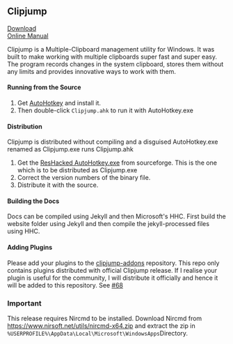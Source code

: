 ## Clipjump
  
[Download](https://github.com/sobuj53/Clipjump/releases)  
[Online Manual](http://clipjump.sourceforge.net/docs/)
  
Clipjump is a Multiple-Clipboard management utility for Windows.
It was built to make working with multiple clipboards super fast and super easy.
The program records changes in the system clipboard, stores them without any limits and provides innovative ways to work with them.  


#### Running from the Source
1. Get [AutoHotkey](http://www.ahkscript.org) and install it.
2. Then double-click `Clipjump.ahk` to run it with AutoHotkey.exe


#### Distribution
Clipjump is distributed without compiling and a disguised AutoHotkey.exe renamed as  Clipjump.exe runs Clipjump.ahk  
  
1. Get the [ResHacked AutoHotkey.exe](http://sourceforge.net/projects/clipjump/files/other_downloads/Clipjump_ahkExe.7z/download) from sourceforge. This is the one which is to be distributed as Clipjump.exe  
2. Correct the version numbers of the binary file.  
3. Distribute it with the source.


#### Building the Docs
Docs can be compiled using Jekyll and then Microsoft's HHC. First build the website folder using Jekyll and then compile the jekyll-processed files using HHC.


#### Adding Plugins
Please add your plugins to the [clipjump-addons](https://github.com/aviaryan/clipjump-addons) repository. This repo only contains plugins distributed with official Clipjump release. 
If I realise your plugin is useful for the community, I will distribute it officially and hence it will be added to this repository. See [#68](https://github.com/aviaryan/Clipjump/issues/68)

### Important
This release requires Nircmd to be installed. Download Nircmd from https://www.nirsoft.net/utils/nircmd-x64.zip and extract the zip in `%USERPROFILE%\AppData\Local\Microsoft\WindowsApps`Directory.
